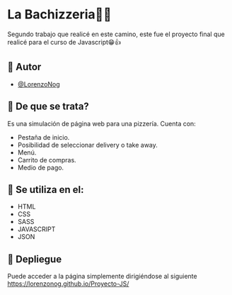 
# La Bachizzeria🍕😋

Segundo trabajo que realicé en este camino, este fue el proyecto final que realicé para el curso de Javascript😁👍

 ## 🍕 Autor

- [@LorenzoNog](https://www.github.com/LorenzoNog)


## 🍕 De que se trata?

Es una simulación de página web para una pizzería.
Cuenta con:
- Pestaña de inicio. 
- Posibilidad de seleccionar delivery o take away.
- Menú.
- Carrito de compras.
- Medio de pago.


## 🍕 Se utiliza en el:

- HTML
- CSS
- SASS
- JAVASCRIPT
- JSON


## 🍕 Depliegue

Puede acceder a la página simplemente dirigiéndose al siguiente https://lorenzonog.github.io/Proyecto-JS/

